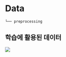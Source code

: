 # Data

```
└── preprocessing
```

## 학습에 활용된 데이터

![](https://s3.us-west-2.amazonaws.com/secure.notion-static.com/31c39e35-da57-440d-befd-fdad7559ba39/Untitled.png?X-Amz-Algorithm=AWS4-HMAC-SHA256&X-Amz-Credential=AKIAT73L2G45O3KS52Y5%2F20210828%2Fus-west-2%2Fs3%2Faws4_request&X-Amz-Date=20210828T004101Z&X-Amz-Expires=86400&X-Amz-Signature=ec649a6394ef3ee785de13acbead06c38a8a6be30335c09a723fc5eb7b6cf38b&X-Amz-SignedHeaders=host&response-content-disposition=filename%20%3D%22Untitled.png%22)

